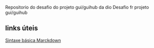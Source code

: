 Repositorio do desafio do projeto gui/guihub da dio
Desafio fr projeto gui/guihub
## links úteis
[Sintaxe básica Marckdown](htpp//marckdownguide.org/basic-syntaxe/) 

